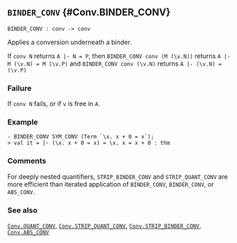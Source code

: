 ## `BINDER_CONV` {#Conv.BINDER_CONV}


```
BINDER_CONV : conv -> conv
```



Applies a conversion underneath a binder.


If `conv N` returns `A |- N = P`, then `BINDER_CONV conv (M (\v.N))` returns
`A |- M (\v.N) = M (\v.P)` and `BINDER_CONV conv (\v.N)` returns
`A |- (\v.N) = (\v.P)`

### Failure

If `conv N` fails, or if `v` is free in `A`.

### Example

    
    - BINDER_CONV SYM_CONV (Term `\x. x + 0 = x`);
    > val it = |- (\x. x + 0 = x) = \x. x = x + 0 : thm
    

### Comments

For deeply nested quantifiers, `STRIP_BINDER_CONV` and
`STRIP_QUANT_CONV` are more efficient than iterated application of
`BINDER_CONV`, `BINDER_CONV`, or `ABS_CONV`.

### See also

[`Conv.QUANT_CONV`](#Conv.QUANT_CONV), [`Conv.STRIP_QUANT_CONV`](#Conv.STRIP_QUANT_CONV), [`Conv.STRIP_BINDER_CONV`](#Conv.STRIP_BINDER_CONV), [`Conv.ABS_CONV`](#Conv.ABS_CONV)

